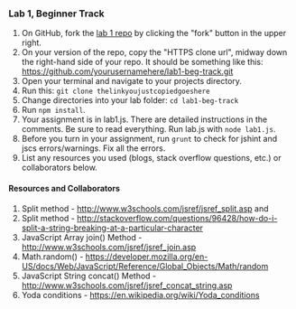 ### Lab 1, Beginner Track

1. On GitHub, fork the <a href="https://github.com/codefellows/F2-JavaScript-lab1-beg-track">lab 1 repo</a> by clicking the "fork" button in the upper right.
2. On your version of the repo, copy the "HTTPS clone url", midway down the right-hand side of your repo. It should be something like this: https://github.com/yourusernamehere/lab1-beg-track.git
3. Open your terminal and navigate to your projects directory.
4. Run this: `git clone thelinkyoujustcopiedgoeshere`
5. Change directories into your lab folder: `cd lab1-beg-track`
6. Run `npm install`.
7. Your assignment is in lab1.js. There are detailed instructions in the
comments. Be sure to read everything. Run lab.js with `node lab1.js`.
8. Before you turn in your assignment, run `grunt` to check for jshint and jscs errors/warnings. Fix all the errors.
9. List any resources you used (blogs, stack overflow questions, etc.) or collaborators below.


#### Resources and Collaborators
1. Split method  - http://www.w3schools.com/jsref/jsref_split.asp and 
2. Split method  - http://stackoverflow.com/questions/96428/how-do-i-split-a-string-breaking-at-a-particular-character
3. JavaScript Array join() Method - http://www.w3schools.com/jsref/jsref_join.asp
4. Math.random() - https://developer.mozilla.org/en-US/docs/Web/JavaScript/Reference/Global_Objects/Math/random
5. JavaScript String concat() Method - http://www.w3schools.com/jsref/jsref_concat_string.asp
6. Yoda conditions - https://en.wikipedia.org/wiki/Yoda_conditions
